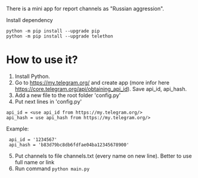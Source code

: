 There is a mini app for report channels as "Russian aggression".

Install dependency

```
python -m pip install --upgrade pip
python -m pip install --upgrade telethon
```

# How to use it?
1. Install Python.
2. Go to https://my.telegram.org/ and create app (more infor here https://core.telegram.org/api/obtaining_api_id). Save api_id, api_hash.
3. Add a new file to the root folder 'config.py'
4. Put next lines in 'config.py'
 ```
 api_id = <use api_id from https://my.telegram.org/>
 api_hash = use api_hash from https://my.telegram.org/>
 ```
 Example:
 ```
  api_id = '1234567'
  api_hash = 'b83d79bc8db6fdfae04ba12345678900'
 ```
 5. Put channels to file channels.txt (every name on new line). Better to use full name or link
 5. Run command `python main.py`
